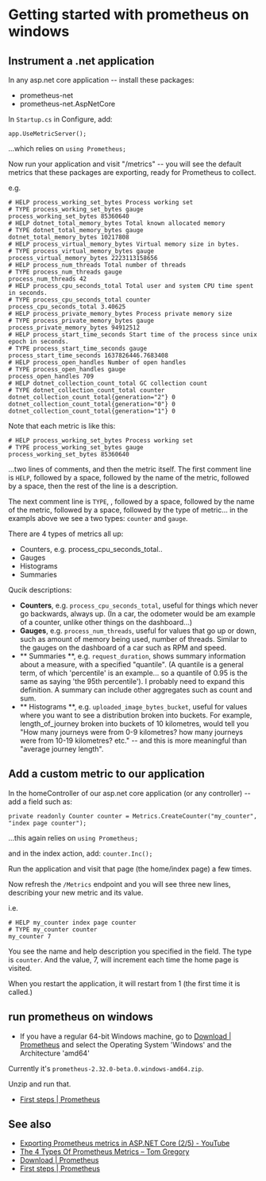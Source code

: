 # Getting started with prometheus on windows

## Instrument a .net application

In any asp.net core application -- install these packages:

- prometheus-net
- prometheus-net.AspNetCore


In `Startup.cs` in Configure, add:

	app.UseMetricServer();

...which relies on `using Prometheus;`

Now run your application and visit "/metrics" -- you will see the default metrics that these packages are exporting, ready for Prometheus to collect.

e.g.


	# HELP process_working_set_bytes Process working set
	# TYPE process_working_set_bytes gauge
	process_working_set_bytes 85360640
	# HELP dotnet_total_memory_bytes Total known allocated memory
	# TYPE dotnet_total_memory_bytes gauge
	dotnet_total_memory_bytes 10217808
	# HELP process_virtual_memory_bytes Virtual memory size in bytes.
	# TYPE process_virtual_memory_bytes gauge
	process_virtual_memory_bytes 2223113158656
	# HELP process_num_threads Total number of threads
	# TYPE process_num_threads gauge
	process_num_threads 42
	# HELP process_cpu_seconds_total Total user and system CPU time spent in seconds.
	# TYPE process_cpu_seconds_total counter
	process_cpu_seconds_total 3.40625
	# HELP process_private_memory_bytes Process private memory size
	# TYPE process_private_memory_bytes gauge
	process_private_memory_bytes 94912512
	# HELP process_start_time_seconds Start time of the process since unix epoch in seconds.
	# TYPE process_start_time_seconds gauge
	process_start_time_seconds 1637826446.7683408
	# HELP process_open_handles Number of open handles
	# TYPE process_open_handles gauge
	process_open_handles 709
	# HELP dotnet_collection_count_total GC collection count
	# TYPE dotnet_collection_count_total counter
	dotnet_collection_count_total{generation="2"} 0
	dotnet_collection_count_total{generation="0"} 0
	dotnet_collection_count_total{generation="1"} 0

Note that each metric is like this:

	# HELP process_working_set_bytes Process working set
	# TYPE process_working_set_bytes gauge
	process_working_set_bytes 85360640

...two lines of comments, and then the metric itself.
The first comment line is `HELP`, followed by a space, followed by the name of the metric, followed by a space, then the rest of the line is a description.

The next comment line is `TYPE`, , followed by a space, followed by the name of the metric, followed by a space, followed by the type of metric... in the exampls above we see a two types: `counter` and `gauge`.

There are 4 types of metrics all up:

- Counters, e.g. process_cpu_seconds_total..
- Gauges
- Histograms
- Summaries

Qucik descriptions: 

- **Counters**, e.g. `process_cpu_seconds_total`, useful for things which never go backwards, always up. (In a car, the odometer would be am example of a counter, unlike other things on the dashboard...)
- **Gauges**, e.g. `process_num_threads`, useful for values that go up or down, such as amount of memory being used, number of threads. Similar to the gauges on the dashboard of a car such as RPM and speed.
- ** Summaries **, e.g. `request_duration`, shows summary information about a measure, with a specified "quantile". (A quantile is a general term, of which 'percentile' is an example... so a quantile of 0.95 is the same as saying 'the 95th percentile'). I probably need to expand this definition. A summary can include other aggregates such as count and sum.
- ** Histograms **, e.g.  `uploaded_image_bytes_bucket`, useful for values where you want to see a distribution broken into buckets. For example, length_of_journey broken into buckets of 10 kilometres, would tell you "How many journeys were from 0-9 kilometres? how many journeys were from 10-19 kilometres? etc." -- and this is more meaningful than "average journey length".


## Add a custom metric to our application


In the homeController of our asp.net core application (or any controller) -- add a field such as:


	private readonly Counter counter = Metrics.CreateCounter("my_counter", "index page counter");


...this again relies on `using Prometheus;`

and in the index action, add: `counter.Inc();`


Run the application and visit that page (the home/index page) a few times.

Now refresh the `/Metrics` endpoint and you will see three new lines, describing your new metric and its value.

i.e.

	# HELP my_counter index page counter
	# TYPE my_counter counter
	my_counter 7

You see the name and help description you specified in the field. The type is `counter`. And the value, 7, will increment each time the home page is visited.

When you restart the application, it will restart from 1 (the first time it is called.)


## run prometheus on windows

- If you have a regular 64-bit Windows machine, go to [Download | Prometheus](https://prometheus.io/download/) and select the Operating System 'Windows' and the Architecture 'amd64' 


Currently it's `prometheus-2.32.0-beta.0.windows-amd64.zip`.

Unzip and run that.


- [First steps | Prometheus](https://prometheus.io/docs/introduction/first_steps/)



## See also

- [Exporting Prometheus metrics in ASP.NET Core (2/5) - YouTube](https://www.youtube.com/watch?v=EAQOr8FAs44)
- [The 4 Types Of Prometheus Metrics – Tom Gregory](https://tomgregory.com/the-four-types-of-prometheus-metrics/)
- [Download | Prometheus](https://prometheus.io/download/)
- [First steps | Prometheus](https://prometheus.io/docs/introduction/first_steps/)